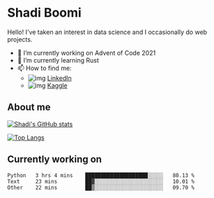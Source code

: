 # Shadi Boomi

Hello! I've taken an interest in data science and I occasionally do web projects.

- 🔭 I’m currently working on Advent of Code 2021
- 🌱 I’m currently learning Rust
- 📫 How to find me: 
  - ![img](https://www.linkedin.com/favicon.ico) [LinkedIn](https://www.linkedin.com/in/shadiboomi/)
  - ![img](https://www.kaggle.com/static/images/favicon.ico) [Kaggle](https://www.kaggle.com/sboomi)

##  About me

[![Shadi's GitHub stats](https://github-readme-stats.vercel.app/api?username=sboomi&show_icons=true&theme=radical)](https://github.com/anuraghazra/github-readme-stats)

[![Top Langs](https://github-readme-stats.vercel.app/api/top-langs/?username=sboomi&layout=compact&theme=default)](https://github.com/anuraghazra/github-readme-stats)

## Currently working on

<!--START_SECTION:waka-->
```text
Python   3 hrs 4 mins    ████████████████████░░░░░   80.13 % 
Text     23 mins         ██▓░░░░░░░░░░░░░░░░░░░░░░   10.01 % 
Other    22 mins         ██▒░░░░░░░░░░░░░░░░░░░░░░   09.70 % 
```
<!--END_SECTION:waka-->
